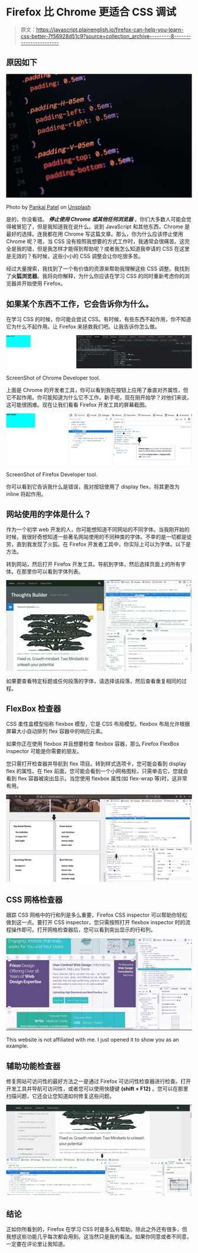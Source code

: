 # Firefox 比 Chrome 更适合 CSS 调试

> 原文：<https://javascript.plainenglish.io/firefox-can-help-you-learn-css-better-7f56928d51c9?source=collection_archive---------8----------------------->

## 原因如下

![](img/cd598c7dd175ce70163abfb6d66520d3.png)

Photo by [Pankaj Patel](https://unsplash.com/@pankajpatel?utm_source=medium&utm_medium=referral) on [Unsplash](https://unsplash.com?utm_source=medium&utm_medium=referral)

是的，你没看错。 ***停止使用 Chrome 或其他任何浏览器*** 。你们大多数人可能会觉得被冒犯了，但是我知道我在说什么。说到 JavaScript 和其他东西，Chrome 是最好的选择。连我都在用 Chrome 写这篇文章。那么，你为什么应该停止使用 Chrome 呢？嗯，当 CSS 没有按照我想要的方式工作时，我通常会很痛苦。这完全是我的错，但是我怎样才能得到帮助呢？或者我怎么知道我申请的 CSS 在这里是无效的？有时候，这些小小的 CSS 调整会让你吃很多苦。

经过大量搜索，我找到了一个有价值的资源来帮助我理解这些 CSS 调整。我找到了**火狐浏览器**。我将向你解释，为什么你应该在学习 CSS 的同时重新考虑你的浏览器并开始使用 Firefox。

## 如果某个东西不工作，它会告诉你为什么。

在学习 CSS 的时候，你可能会尝试 CSS。有时候，有些东西不起作用，你不知道它为什么不起作用。让 Firefox 来拯救我们吧。让我告诉你怎么做。

![](img/581144b5912a3b08993a33aed8a3fd6a.png)

ScreenShot of Chrome Developer tool.

上面是 Chrome 的开发者工具，你可以看到我在按钮上应用了垂直对齐属性，但它不起作用。你可能知道为什么它不工作。新手呢，现在刚开始学？对他们来说，这可能很困难。现在让我们看看 Firefox 开发工具的屏幕截图。

![](img/637fb984427277cc9fcf6a1b59cc36a5.png)

ScreenShot of Firefox Developer tool.

你可以看到它告诉我什么是错误，我对按钮使用了 display flex，将其更改为 inline 将起作用。

## 网站使用的字体是什么？

作为一个初学 web 开发的人，你可能想知道不同网站的不同字体。当我刚开始的时候，我很好奇想知道一些著名网站使用的不同种类的字体。不幸的是一切都是徒劳，直到我发现了火狐。在 Firefox 开发者工具中，你实际上可以为字体。以下是方法。

转到网站，然后打开 Firefox 开发工具。导航到字体，然后选择页面上的所有字体。在那里你可以看到字体列表。

![](img/13e56118094d0f369544bc036683835f.png)

如果要查看特定标题或任何段落的字体，请选择该段落，然后查看重复相同的过程。

## FlexBox 检查器

CSS 柔性盒模型俗称 flexbox 模型，它是 CSS 布局模型。flexbox 布局允许根据屏幕大小自动排列 flex 容器中的响应元素。

如果你正在使用 flexbox 并且想要检查 flexbox 容器，那么 Firefox FlexBox inspector 可能是你需要的朋友。

您只需打开检查器并导航到 flex 项目。转到样式选项卡，您可能会看到 display flex 的属性。在 flex 前面，您可能会看到一个小网格图标，只需单击它，您就会看到 flex 容器被突出显示。当您使用 flexbox 属性(如 flex-wrap 等)时，这非常有用。

![](img/83ad213f79de9099dcc39cd659c92410.png)

## CSS 网格检查器

跟踪 CSS 网格中的行和列是多么重要，Firefox CSS inspector 可以帮助你轻松做到这一点。要打开 CSS inspector，您只需按照打开 flexbox inspector 时的流程操作即可。打开网格检查器后，您可以看到突出显示的行和列。

![](img/aa771c64168b55c13b86f0e2baf1d964.png)

This website is not affiliated with me. I just opened it to show you as an example.

## 辅助功能检查器

修复网站可访问性的最好方法之一是通过 Firefox 可访问性检查器进行检查。打开开发工具并导航可访问性，或者您可以使用快捷键 **(shift + F12)** 。您可以在那里扫描问题，它还会让您知道如何修复这些问题。

![](img/b4fdfd9185fcf9a815cff4c3a478ded2.png)

## 结论

正如你所看到的，Firefox 在学习 CSS 时是多么有帮助。除此之外还有很多，但我想这些功能几乎每次都会用到。这当然只是我的看法。如果你同意或者不同意，一定要在评论里让我知道。